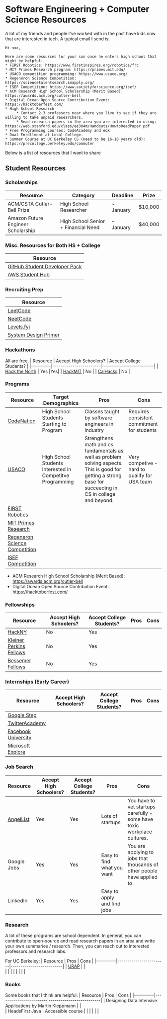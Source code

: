 # Software Engineering + Computer Science Resources 

A lot of my friends and people I've worked with in the past have kids now that are interested in tech. A typical email I send is: 
```
Hi <x>,

Here are some resources for your son once he enters high school that might be helpful:
* FIRST Robotics: https://www.firstinspires.org/robotics/frc
* MIT Primes Research program: https://primes.mit.edu/
* USACO competition programming: https://www.usaco.org/
* Regeneron Science Competition: https://sciencetalentsearch.smapply.org/
* ISEF Competition: https://www.societyforscience.org/isef/
* ACM Research High School Scholarship (Merit Based): https://awards.acm.org/cutler-bell
* Digital Ocean Open Source Contribution Event: https://hacktoberfest.com/
* High School Research
     * Contact 2-3 professors near where you live to see if they are willing to take unpaid researchers. 
     * Read research papers in the area you are interested in using: https://web.stanford.edu/class/ee384m/Handouts/HowtoReadPaper.pdf 
* Free Programming courses: CodeAcademy and edX
* Dual Enrollment at Local College.
* Summer Course at UC Berkeley CS (need to be 16-18 years old): https://precollege.berkeley.edu/commuter
```

Below is a list of resources that I want to share 

## Student Resources

### Scholarships
| Resource | Category | Deadline | Prize | 
|----------|----------|----------|----------|
| ACM/CSTA Cutler-Bell Prize | High School Researcher | ~ January | $10,000 |
| Amazon Future Engineer Scholarship | High School Senior + Financial Need | ~ January | $40,000 |


### Misc. Resources for Both HS + College
| Resource | 
|----------|
| [GitHub Student Developer Pack](https://education.github.com/pack) |
| [AWS Student Hub](https://aws.amazon.com/developer/community/students/) |

### Recruiting Prep
| Resource | 
|----------|
| [LeetCode](https://leetcode.com/) | 
| [NeetCode](https://neetcode.io/) | 
| [Levels.fyi](https://levels.fyi/) | 
| [System Design Primer](https://github.com/donnemartin/system-design-primer) |

### Hackathons
All are free.
| Resource | Accept High Schoolers? | Accept College Students? | 
|----------|------------------------|--------------------------|
|     [Hack the North](https://hackthenorth.com/)     |      Yes |Yes| 
|    [HackMIT](https://hackmit.org/)      |               No         | 
|   [CalHacks](https://calhacks.io/)       |            No            |  

### Programs

| Resource | Target Demographics | Pros | Cons |
|----------|------------------------|--------------------------|------|
|    [CodeNation](https://codenation.org/)      |  High School Students Starting to Program |  Classes taught by software engineers in industry    |  Requires consistent commitment for students    |
|   [USACO](http://www.usaco.org/)       |             High School Students Interested in Competitve Programming |   Strengthens math and cs fundamentals as well as problem solving aspects. This is good for getting a strong base for succeeding in CS in college and beyond. |   Very competive - hard to qualify for USA team   |
|   [FIRST Robotics](https://www.firstinspires.org/robotics/frc)       |                     |      |      |
|   [MIT Primes Research](https://primes.mit.edu/)      |                     |      |      |
|   [Regeneron Science Competition]([https://primes.mit.edu/](https://sciencetalentsearch.smapply.org/))      |                     |      |      |
|   [ISEF Competition](https://www.societyforscience.org/isef/)  |                     |      |      |

* ACM Research High School Scholarship (Merit Based): https://awards.acm.org/cutler-bell
* Digital Ocean Open Source Contribution Event: https://hacktoberfest.com/ 

### Fellowships

| Resource | Accept High Schoolers? | Accept College Students? | Pros | Cons |
|----------|------------------------|--------------------------|------|------|
|    [HackNY](https://hackny.org/)      |           No             |           Yes               |      |      |
|     [Kleiner Perkins Fellows](https://fellows.kleinerperkins.com/)     |          No             |             Yes             |      |      |
|    [Bessemer Fellows](https://www.bvp.com/bessemer-fellows)      |        No                |         Yes                 |      |      |

### Internships (Early Career)
| Resource | Accept High Schoolers? | Accept College Students? | Pros | Cons |
|----------|------------------------|--------------------------|------|------|
|    [Google Step](https://buildyourfuture.withgoogle.com/programs/step)      |                        |                          |      |      |
|     [TwitterAcademy](https://careers.twitter.com/en/early-career.html)     |                       |                          |      |      |
|    [Facebook University](https://diversity.fb.com/initiative/facebook-university/)     |                        |                          |      |      |
|    [Microsoft Explore](https://careers.microsoft.com/students/us/en/usexploremicrosoftprogram)      |                        |                          |      |      |

### Job Search
| Resource | Accept High Schoolers? | Accept College Students? | Pros | Cons |
|----------|------------------------|--------------------------|------|------|
|    [AngelList](https://angel.co/)      |     Yes                   |        Yes                  |   Lots of startups   |   You have to vet startups carefully - some have toxic workplace cultures.  |
|    Google Jobs      |          Yes              |             Yes             |   Easy to find what you want   |   You are applying to jobs that thousands of other people have applied to   |
|    LinkedIn      |         Yes               |         Yes                 |   Easy to apply and find jobs   |      |


### Research
A lot of these programs are school dependent. In general, you can contribute to open-source and read research papers in an area and write your own summaries / research. Then, you can reach out to interested professors and research labs.

For UC Berkeley:
| Resource | Pros | Cons |
|----------|------------------------|--------------------------|
|    [URAP](https://research.berkeley.edu/urap)      |                        |     
|          |                        |                          | 
|          |                        |                          |  

### Books
Some books that I think are helpful:
| Resource | Pros | Cons |
|----------|------------------------|--------------------------|
|   Designing Data Intensive Applications by Martin Kleppmann |                        |     
|   HeadsFirst Java       |      Accessible course                |                          | 
|          |                        |                          |  
